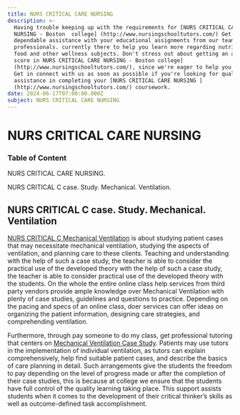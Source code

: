 ```yaml
---
title: NURS CRITICAL CARE NURSING
description: >-
  Having trouble keeping up with the requirements for [NURS CRITICAL CARE
  NURSING - Boston  college] (http://www.nursingschooltutors.com/) Get
  dependable assistance with your educational assignments from our team of
  professionals. currently there to help you learn more regarding nutritious
  food and other wellness subjects. Don't stress out about getting an acceptable
  score in NURS CRITICAL CARE NURSING - Boston college]
  (http://www.nursingschooltutors.com/), since we're eager to help you flourish.
  Get in connect with us as soon as possible if you're looking for qualified
  assistance in completing your [NURS CRITICAL CARE NURSING ]
  (http://www.nursingschooltutors.com/) coursework.
date: 2024-06-17T07:00:00.000Z
subject: NURS CRITICAL CARE NURSING
---
```


# NURS CRITICAL CARE NURSING

### Table of Content

NURS CRITICAL CARE NURSING.

NURS CRITICAL C case. Study. Mechanical. Ventilation.

## NURS CRITICAL C case. Study. Mechanical. Ventilation

[NURS CRITICAL C Mechanical Ventilation](https://www.bc.edu/bc-web/schools/cson.html) is about
studying patient cases that may necessitate mechanical ventilation, studying
the aspects of ventilation, and planning care to these clients. Teaching and
understanding with the help of such a case study, the teacher is able to
consider the practical use of the developed theory with the help of such a case
study, the teacher is able to consider practical use of the developed theory
with the students. On the whole the entire online class help services from third
party vendors provide ample knowledge over Mechanical Ventilation with plenty
of case studies, guidelines and questions to practice. Depending on the pacing
and specs of an online class, doer services can offer ideas on organizing the
patient information, designing care strategies, and comprehending ventilation.

Furthermore, through pay someone to do
my class, get professional tutoring that centers on [Mechanical Ventilation Case Study](https://www.bc.edu/bc-web/schools/cson.html). Patients may use
tutors in the implementation of individual ventilation, as tutors can explain
comprehensively, help find suitable patient cases, and describe the basics of
care planning in detail. Such arrangements give the students the freedom to pay
depending on the level of progress made or after the completion of their case
studies, this is because at college we ensure that the students have full
control of the quality learning taking place. This support assists students
when it comes to the development of their critical thinker’s skills as well as
outcome-defined task accomplishment.
